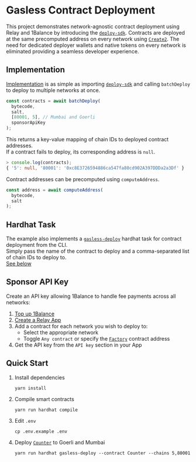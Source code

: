# Gasless Contract Deployment

This project demonstrates network-agnostic contract deployment using Relay and 1Balance by introducing the [``deploy-sdk``](https://github.com/gelatodigital/relay-gasless-contract-deploy/blob/main/src/deploy-sdk/index.ts).
Contracts are deployed at the same precomputed address on every network using [``Create2``](https://github.com/gelatodigital/relay-gasless-contract-deploy/blob/main/contracts/Factory.sol#L15).
The need for dedicated deployer wallets and native tokens on every network is eliminated providing a seamless developer experience.

## Implementation
[Implementation](https://github.com/gelatodigital/relay-gasless-contract-deploy/blob/main/tasks/gasless-deploy.ts#L31-L36) is as simple as importing [``deploy-sdk``](https://github.com/gelatodigital/relay-gasless-contract-deploy/tree/main/src/deploy-sdk) and calling ``batchDeploy`` to deploy to multiple networks at once.

```ts
const contracts = await batchDeploy(
  bytecode,
  salt,
  [80001, 5], // Mumbai and Goerli
  sponsorApiKey
);
```

This returns a key-value mapping of chain IDs to deployed contract addresses.  
If a contract fails to deploy, its corresponding address is ``null``.

```ts
> console.log(contracts);
{ '5': null, '80001': '0xc8E3726594886ca547fa80cd902A397DDDa2a3Df' }
```

Contract addresses can be precomputed using ``computeAddress``.

```ts
const address = await computeAddress(
  bytecode,
  salt
);
```

## Hardhat Task
The example also implements a [``gasless-deploy``](https://github.com/gelatodigital/relay-gasless-contract-deploy/blob/main/tasks/gasless-deploy.ts) hardhat task for contract deployment from the CLI.  
Simply pass the name of the contract to deploy and a comma-separated list of chain IDs to deploy to.  
[See below](#quick-start)

## Sponsor API Key
Create an API key allowing 1Balance to handle fee payments across all networks:
1. [Top up 1Balance](https://relay.gelato.network/balance)
2. [Create a Relay App](https://relay.gelato.network/apps/create)
3. Add a contract for each network you wish to deploy to:
   - Select the appropriate network
   - Toggle ``Any contract`` or specify the [``Factory``](https://github.com/gelatodigital/relay-gasless-contract-deploy/blob/main/src/deploy-sdk/constants.ts#L1) contract address
5. Get the API key from the ``API key`` section in your App

## Quick Start
1. Install dependencies
   ```
   yarn install
   ```
2. Compile smart contracts
   ```
   yarn run hardhat compile
   ```
3. Edit ``.env``
   ```
   cp .env.example .env
   ```
7. Deploy [``Counter``](https://github.com/gelatodigital/relay-gasless-contract-deploy/blob/main/contracts/Counter.sol) to Goerli and Mumbai
   ```
   yarn run hardhat gasless-deploy --contract Counter --chains 5,80001
   ```
